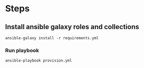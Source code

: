 # Steps

## Install ansible galaxy roles and collections

```ansible-galaxy install -r requirements.yml```

### Run playbook

```ansible-playbook provision.yml```
